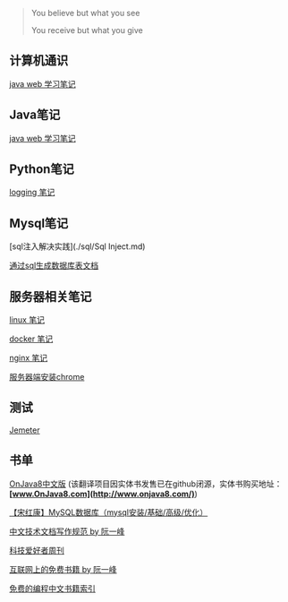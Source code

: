 > You believe but what you see
>
> You receive but what you give

## 计算机通识

[java web 学习笔记](./coding/base.md)



## Java笔记

[java web 学习笔记](./java/java-web.md)



## Python笔记

[logging 笔记](./python/logging.md)



## Mysql笔记

[sql注入解决实践](./sql/Sql Inject.md)

[通过sql生成数据库表文档](./sql/skills.md)



## 服务器相关笔记

[linux 笔记](./server/linux.md)

[docker 笔记](./server/docker.md)

[nginx 笔记](./server/nginx.md)

[服务器端安装chrome](./server/chrome.md)



## 测试

[Jemeter](./tests/jmeter)



## 书单

[OnJava8中文版](./books/onjava8) (该翻译项目因实体书发售已在github闭源，实体书购买地址：**[www.OnJava8.com](http://www.onjava8.com/)**) 

[【宋红康】MySQL数据库（mysql安装/基础/高级/优化）](./books/mysql)

[中文技术文档写作规范 by 阮一峰](https://github.com/ruanyf/document-style-guide)

[科技爱好者周刊](https://github.com/ruanyf/weekly)

[互联网上的免费书籍 by 阮一峰](https://github.com/ruanyf/free-books)

[免费的编程中文书籍索引](https://github.com/justjavac/free-programming-books-zh_CN)

